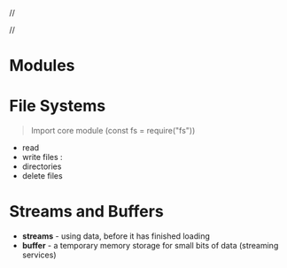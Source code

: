 //

//

# Modules

# File Systems
> Import core module (const fs = require("fs"))
 - read 
 - write files :
 - directories
 - delete files

 # Streams and Buffers
 - **streams** - using data, before it has finished loading
 - **buffer**  - a temporary memory storage for small bits of data (streaming services)